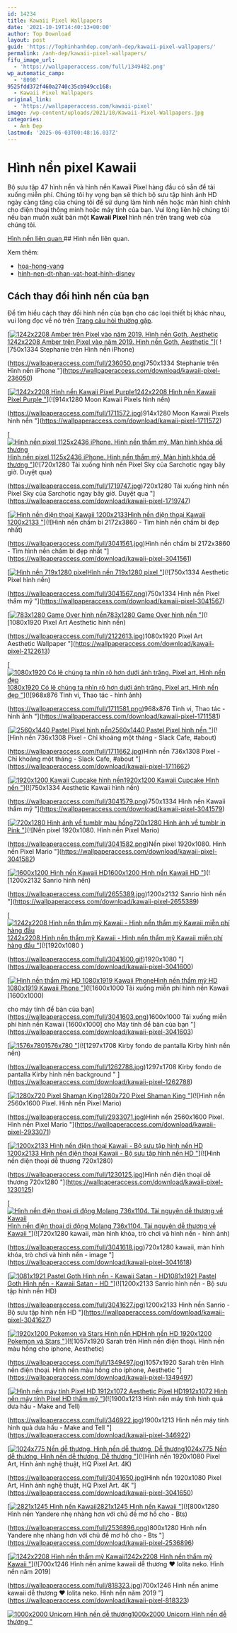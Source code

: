 ```yaml
---
id: 14234
title: Kawaii Pixel Wallpapers
date: '2021-10-19T14:40:13+00:00'
author: Top Download
layout: post
guid: 'https://Tophinhanhdep.com/anh-dep/kawaii-pixel-wallpapers/'
permalink: /anh-dep/kawaii-pixel-wallpapers/
fifu_image_url:
  - 'https://wallpaperaccess.com/full/1349482.png'
wp_automatic_camp:
  - '8098'
9525fdd372f460a2740c35cb949cc168:
  - Kawaii Pixel Wallpapers
original_link:
  - 'https://wallpaperaccess.com/kawaii-pixel'
image: /wp-content/uploads/2021/10/Kawaii-Pixel-Wallpapers.jpg
categories:
  - Ảnh Đẹp
lastmod: '2025-06-03T00:48:16.037Z'
---
```

# Hình nền pixel Kawaii

Bộ sưu tập 47 hình nền và hình nền Kawaii Pixel hàng đầu có sẵn để tải xuống miễn phí. Chúng tôi hy vọng bạn sẽ thích bộ sưu tập hình ảnh HD ngày càng tăng của chúng tôi để sử dụng làm hình nền hoặc màn hình chính cho điện thoại thông minh hoặc máy tính của bạn. Vui lòng liên hệ chúng tôi nếu bạn muốn xuất bản một **Kawaii Pixel** hình nền trên trang web của chúng tôi.

[Hình nền liên quan ](#related) ## Hình nền liên quan.

   
 Xem thêm:

   
- [hoa-hong-vang](https://tophinhanhdep.com/hoa-hong/hoa-hong-vang/)
- [hinh-nen-dt-nhan-vat-hoat-hinh-disney](https://tophinhanhdep.com/hinh-nen-dep/hinh-nen-dt-nhan-vat-hoat-hinh-disney/)

## Cách thay đổi hình nền của bạn

Để tìm hiểu cách thay đổi hình nền của bạn cho các loại thiết bị khác nhau, vui lòng đọc về nó trên [Trang câu hỏi thường gặp](https://tophinhanhdep.com/faq/).

  
[[![1242x2208 Amber trên Pixel vào năm 2019. Hình nền Goth, Aesthetic](https://wallpaperaccess.com/full/1349482.png)1242x2208 Amber trên Pixel vào năm 2019. Hình nền Goth, Aesthetic "](https://wallpaperaccess.com/download/kawaii-pixel-1349482)]( ![750x1334 Stephanie trên Hình nền iPhone)

(https://wallpaperaccess.com/full/236050.png)750x1334 Stephanie trên Hình nền iPhone "](https://wallpaperaccess.com/download/kawaii-pixel-236050)

[[![1242x2208 Hình nền Kawaii Pixel Purple](https://wallpaperaccess.com/full/2930335.jpg)1242x2208 Hình nền Kawaii Pixel Purple "](https://wallpaperaccess.com/download/kawaii-pixel-2930335)](![914x1280 Moon Kawaii Pixels hình nền)

(https://wallpaperaccess.com/full/1711572.jpg)914x1280 Moon Kawaii Pixels hình nền "](https://wallpaperaccess.com/download/kawaii-pixel-1711572)

[[![Hình nền pixel 1125x2436 iPhone.  Hình nền thẩm mỹ, Màn hình khóa dễ thương](https://wallpaperaccess.com/full/2930332.jpg)Hình nền pixel 1125x2436 iPhone. Hình nền thẩm mỹ, Màn hình khóa dễ thương "](https://wallpaperaccess.com/download/kawaii-pixel-2930332)](![720x1280 Tải xuống hình nền Pixel Sky của Sarchotic ngay bây giờ.  Duyệt qua)

(https://wallpaperaccess.com/full/1719747.jpg)720x1280 Tải xuống hình nền Pixel Sky của Sarchotic ngay bây giờ. Duyệt qua "](https://wallpaperaccess.com/download/kawaii-pixel-1719747)

[[![Hình nền điện thoại Kawaii 1200x2133](https://wallpaperaccess.com/full/1220958.jpg)Hình nền điện thoại Kawaii 1200x2133 "](https://wallpaperaccess.com/download/kawaii-pixel-1220958)](![Hình nền chấm bi 2172x3860 - Tìm hình nền chấm bi đẹp nhất)

(https://wallpaperaccess.com/full/3041561.jpg)Hình nền chấm bi 2172x3860 - Tìm hình nền chấm bi đẹp nhất "](https://wallpaperaccess.com/download/kawaii-pixel-3041561)

[[![Hình nền 719x1280 pixel](https://wallpaperaccess.com/full/2342787.jpg)Hình nền 719x1280 pixel "](https://wallpaperaccess.com/download/kawaii-pixel-2342787)](![750x1334 Aesthetic Pixel hình nền)

(https://wallpaperaccess.com/full/3041567.png)750x1334 Hình nền Pixel thẩm mỹ "](https://wallpaperaccess.com/download/kawaii-pixel-3041567)

[[![783x1280 Game Over hình nền](https://wallpaperaccess.com/full/2436062.jpg)783x1280 Game Over hình nền "](https://wallpaperaccess.com/download/kawaii-pixel-2436062)](![1080x1920 Pixel Art Aesthetic hình nền)

(https://wallpaperaccess.com/full/2122613.jpg)1080x1920 Pixel Art Aesthetic Wallpaper "](https://wallpaperaccess.com/download/kawaii-pixel-2122613)

[[![1080x1920 Có lẽ chúng ta nhìn rõ hơn dưới ánh trăng.  Pixel art, Hình nền đẹp](https://wallpaperaccess.com/full/1592347.jpg)1080x1920 Có lẽ chúng ta nhìn rõ hơn dưới ánh trăng. Pixel art, Hình nền đẹp "](https://wallpaperaccess.com/download/kawaii-pixel-1592347)](![968x876 Tinh vi, Thao tác - hình ảnh)

(https://wallpaperaccess.com/full/1711581.png)968x876 Tinh vi, Thao tác - hình ảnh "](https://wallpaperaccess.com/download/kawaii-pixel-1711581)

[[![2560x1440 Pastel Pixel hình nền](https://wallpaperaccess.com/full/3041572.jpg)2560x1440 Pastel Pixel hình nền "](https://wallpaperaccess.com/download/kawaii-pixel-3041572)](![Hình nền 736x1308 Pixel - Chỉ khoảng một tháng - Slack Cafe, #about)

(https://wallpaperaccess.com/full/1711662.jpg)Hình nền 736x1308 Pixel - Chỉ khoảng một tháng - Slack Cafe, #about "](https://wallpaperaccess.com/download/kawaii-pixel-1711662)

[[![1920x1200 Kawaii Cupcake hình nền](https://wallpaperaccess.com/full/1229259.jpg)1920x1200 Kawaii Cupcake Hình nền "](https://wallpaperaccess.com/download/kawaii-pixel-1229259)](![750x1334 Aesthetic Kawaii hình nền)

(https://wallpaperaccess.com/full/3041579.png)750x1334 Hình nền Kawaii thẩm mỹ "](https://wallpaperaccess.com/download/kawaii-pixel-3041579)

[[![720x1280 Hình ảnh về tumblr màu hồng](https://wallpaperaccess.com/full/656583.png)720x1280 Hình ảnh về tumblr in Pink "](https://wallpaperaccess.com/download/kawaii-pixel-656583)](![Nền pixel 1920x1080.  Hình nền Pixel Mario)

(https://wallpaperaccess.com/full/3041582.png)Nền pixel 1920x1080. Hình nền Pixel Mario "](https://wallpaperaccess.com/download/kawaii-pixel-3041582)

 [[![1600x1200 Hình nền Kawaii HD](https://wallpaperaccess.com/full/3041595.jpg)1600x1200 Hình nền Kawaii HD "](https://wallpaperaccess.com/download/kawaii-pixel-3041595)](![1200x2132 Sanrio hình nền)

(https://wallpaperaccess.com/full/2655389.jpg)1200x2132 Sanrio hình nền "](https://wallpaperaccess.com/download/kawaii-pixel-2655389)

[[![1242x2208 Hình nền thẩm mỹ Kawaii - Hình nền thẩm mỹ Kawaii miễn phí hàng đầu](https://wallpaperaccess.com/full/1220941.png)1242x2208 Hình nền thẩm mỹ Kawaii - Hình nền thẩm mỹ Kawaii miễn phí hàng đầu "](https://wallpaperaccess.com/download/kawaii-pixel-1220941)](![1920x1080 )

(https://wallpaperaccess.com/full/3041600.gif)1920x1080 "](https://wallpaperaccess.com/download/kawaii-pixel-3041600)

[[![Hình nền thẩm mỹ HD 1080x1919 Kawaii Phone](https://wallpaperaccess.com/full/3041602.jpg)Hình nền thẩm mỹ HD 1080x1919 Kawaii Phone "](https://wallpaperaccess.com/download/kawaii-pixel-3041602)](![1600x1000 Tải xuống miễn phí hình nền Kawaii [1600x1000)

 cho máy tính để bàn của bạn](https://wallpaperaccess.com/full/3041603.png)1600x1000 Tải xuống miễn phí hình nền Kawaii \[1600x1000\] cho Máy tính để bàn của bạn "](https://wallpaperaccess.com/download/kawaii-pixel-3041603)

[[![1576x780 ](https://wallpaperaccess.com/full/3041607.gif)1576x780 "](https://wallpaperaccess.com/download/kawaii-pixel-3041607)](![1297x1708 Kirby fondo de pantalla Kirby hình nền nền)

(https://wallpaperaccess.com/full/1262788.jpg)1297x1708 Kirby fondo de pantalla Kirby hình nền background " ](https://wallpaperaccess.com/download/kawaii-pixel-1262788)

[[![1280x720 Pixel Shaman King](https://wallpaperaccess.com/full/1486909.jpg)1280x720 Pixel Shaman King "](https://wallpaperaccess.com/download/kawaii-pixel-1486909)](![Hình nền 2560x1600 Pixel.  Hình nền Pixel Mario)

(https://wallpaperaccess.com/full/2933071.jpg)Hình nền 2560x1600 Pixel. Hình nền Pixel Mario "](https://wallpaperaccess.com/download/kawaii-pixel-2933071)

[[![1200x2133 Hình nền điện thoại Kawaii - Bộ sưu tập hình nền HD](https://wallpaperaccess.com/full/3041612.jpg)1200x2133 Hình nền điện thoại Kawaii - Bộ sưu tập hình nền HD "](https://wallpaperaccess.com/download/kawaii-pixel-3041612)](![Hình nền điện thoại dễ thương 720x1280)

(https://wallpaperaccess.com/full/1230125.jpg)Hình nền điện thoại dễ thương 720x1280 "](https://wallpaperaccess.com/download/kawaii-pixel-1230125)

[[![Hình nền điện thoại di động Molang 736x1104.  Tài nguyên dễ thương về Kawaii](https://wallpaperaccess.com/full/21156.jpg)Hình nền điện thoại di động Molang 736x1104. Tài nguyên dễ thương về Kawaii "](https://wallpaperaccess.com/download/kawaii-pixel-21156)](![720x1280 kawaii, màn hình khóa, trò chơi và hình nền - hình ảnh)

(https://wallpaperaccess.com/full/3041618.jpg)720x1280 kawaii, màn hình khóa, trò chơi và hình nền - image "](https://wallpaperaccess.com/download/kawaii-pixel-3041618)

[[![1081x1921 Pastel Goth Hình nền - Kawaii Satan - HD](https://wallpaperaccess.com/full/3041625.jpg)1081x1921 Pastel Goth Hình nền - Kawaii Satan - HD "](https://wallpaperaccess.com/download/kawaii-pixel-3041625)](![1200x2133 Sanrio hình nền - Bộ sưu tập hình nền HD)

(https://wallpaperaccess.com/full/3041627.jpg)1200x2133 Hình nền Sanrio - Bộ sưu tập hình nền HD "](https://wallpaperaccess.com/download/kawaii-pixel-3041627)

[[![1920x1200 Pokemon và Stars Hình nền HD](https://wallpaperaccess.com/full/267746.jpg)Hình nền HD 1920x1200 Pokemon và Stars "](https://wallpaperaccess.com/download/kawaii-pixel-267746)](![1057x1920 Sarah trên Hình nền điện thoại.  Hình nền màu hồng cho iphone, Aesthetic)

(https://wallpaperaccess.com/full/1349497.jpg)1057x1920 Sarah trên Hình nền điện thoại. Hình nền màu hồng cho iphone, Aesthetic "](https://wallpaperaccess.com/download/kawaii-pixel-1349497)

[[![Hình nền máy tính Pixel HD 1912x1072 Aesthetic Pixel HD](https://wallpaperaccess.com/full/3041633.jpg)1912x1072 Hình nền máy tính Pixel HD thẩm mỹ "](https://wallpaperaccess.com/download/kawaii-pixel-3041633)](![1900x1213 Hình nền máy tính hình quả dưa hấu - Make and Tell)

(https://wallpaperaccess.com/full/346922.jpg)1900x1213 Hình nền máy tính hình quả dưa hấu - Make and Tell "](https://wallpaperaccess.com/download/kawaii-pixel-346922)

[[![1024x775 Nền dễ thương.  Hình nền dễ thương, Dễ thương](https://wallpaperaccess.com/full/3041637.gif)1024x775 Nền dễ thương. Hình nền dễ thương, Dễ thương "](https://wallpaperaccess.com/download/kawaii-pixel-3041637)](![Hình nền 1920x1080 Pixel Art, Hình ảnh nghệ thuật, HQ Pixel Art.  4K)

(https://wallpaperaccess.com/full/3041650.jpg)Hình nền 1920x1080 Pixel Art, Hình ảnh nghệ thuật, HQ Pixel Art. 4K "](https://wallpaperaccess.com/download/kawaii-pixel-3041650)

[[![2821x1245 Hình nền Kawaii](https://wallpaperaccess.com/full/2212184.jpg)2821x1245 Hình nền Kawaii "](https://wallpaperaccess.com/download/kawaii-pixel-2212184)](![800x1280 Hình nền Yandere nhẹ nhàng hơn với chủ đề mơ hồ cho - Bts)

(https://wallpaperaccess.com/full/2536896.png)800x1280 Hình nền Yandere nhẹ nhàng hơn với chủ đề mơ hồ cho - Bts "](https://wallpaperaccess.com/download/kawaii-pixel-2536896)

[[![1242x2208 Hình nền thẩm mỹ Kawaii](https://wallpaperaccess.com/full/3041653.jpg)1242x2208 Hình nền thẩm mỹ Kawaii "](https://wallpaperaccess.com/download/kawaii-pixel-3041653)](![700x1246 Hình nền anime kawaii dễ thương ♥ lolita neko.  Hình nền năm 2019)

(https://wallpaperaccess.com/full/818323.jpg)700x1246 Hình nền anime kawaii dễ thương ♥ lolita neko. Hình nền năm 2019 "](https://wallpaperaccess.com/download/kawaii-pixel-818323)

[![1000x2000 Unicorn Hình nền dễ thương](https://wallpaperaccess.com/full/1230028.jpg)1000x2000 Unicorn Hình nền dễ thương "](https://wallpaperaccess.com/download/kawaii-pixel-1230028)
